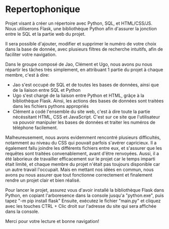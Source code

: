 # Repertophonique
Projet visant à créer un répertoire avec Python, SQL, et HTML/CSS/JS. Nous utiliserons Flask, une bibliothèque Python afin d'assurer la jonction entre le SQL et la partie web du projet. 

Il sera possible d'ajouter, modifier et supprimer le numéro de votre choix dans la base de donnée, avec plusieurs filtres de recherche intuitifs, afin de faciliter votre navigation.

Dans le groupe composé de Jao, Clément et Ugo, nous avons pu nous répartir les tâches très simplement, en attribuant 1 partie du projet à chaque membre, c'est à dire:
- Jao s'est occupé de SQL et de toutes les bases de données, ainsi que de la liaison entre SQL et Python
- Ugo s'est chargé de la liaison entre Python et HTML, grâçe à la bibliothèque Flask. Ainsi, les actions des bases de données sont traitées dans les fichiers pythons appropriés
- Clément a codé l'ensemble du site web, c'est à dire toute la partie nécéssitant HTML, CSS et JavaScript. C'est sur ce site que l'utilisateur va pouvoir manipuler les bases de données et traiter les numéros de téléphone facilement.

Malheureusement, nous avons evidemment rencontré plusieurs difficultés, notamment au niveau du CSS qui pouvait parfois s'avérer capricieux. Il
a également fallu joindre les différents fichiers entre eux, et s'assurer que les requêtes sont traitées convenablement, avant d'être renvoyées.
Aussi, il a été laborieux de travailler efficacement sur le projet car le temps imparti était limité, et chaque membre du projet n'était pas
toujours disponible car un autre travail l'occupait. Mais en mettant nos idées en commun, nous avons pu nous assurer que tout fonctionne correctement et finalement rendre un projet clair et bien réalisé.

Pour lancer le projet, assurez vous d'avoir installé la bibliothèque Flask dans Python, en copiant l'arboresence dans la console jusqu'a "python.exe", puis tapez "-m pip install flask"
Ensuite, exécutez le fichier "main.py" et cliquez avec les touches CTRL + Clic droit sur l'adresse du site qui sera affichée dans la console.

Merci pour votre lecture et bonne navigation!
